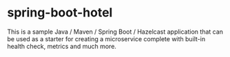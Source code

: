 # spring-boot-hotel
This is a sample Java / Maven / Spring Boot / Hazelcast application that can be used as a starter for creating a microservice complete with built-in health check, metrics and much more.
